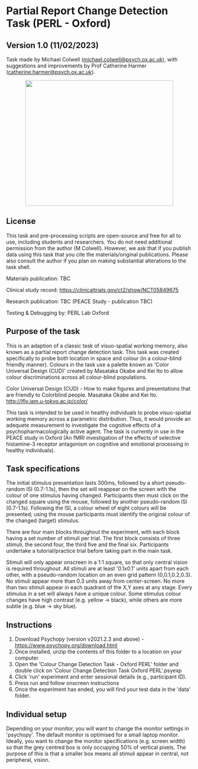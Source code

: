# Partial Report Change Detection Task (PERL - Oxford)

## Version 1.0 (11/02/2023)

Task made by Michael Colwell (michael.colwell@psych.ox.ac.uk), with suggestions and improvements by Prof Catherine Harmer (catherine.harmer@psych.ox.ac.uk).

<p align="center">
<img src="https://media1.giphy.com/media/v1.Y2lkPTc5MGI3NjExZWM0MTI0YjE0MmYwNWNiM2I0YTA1ZmRlMjk5MjlhMGM5NTBkNTg1ZiZlcD12MV9pbnRlcm5hbF9naWZzX2dpZklkJmN0PWc/juXBiZHQOUFpK2tEah/giphy.gif" width="400" height="340" />
</p>

## License
This task and pre-processing scripts are open-source and free for all to use, including students and researchers. You do not need 
additional permission from the author (M Colwell). However, we ask that if you publish data using this task that you cite 
the materials/original publications. Please also consult the author if you plan on making substantial alterations to the task shell.

Materials publication: TBC

Clinical study record: https://clinicaltrials.gov/ct2/show/NCT05849675

Research publication: TBC (PEACE Study - publication TBC)

Testing & Debugging by: PERL Lab Oxford

## Purpose of the task
This is an adaption of a classic task of visuo-spatial working memory, also known as a partial report change detection task. This task 
was created specifically to probe both location in space and colour (in a colour-blind friendly manner). Colours in the task
use a palette known as 'Color Universal Design (CUD)' created by Masataka Okabe and Kei Ito to allow colour discriminations across all
colour-blind populations. 

Color Universal Design (CUD) - How to make figures and presentations that are friendly to Colorblind people. Masataka Okabe and Kei Ito.
http://jfly.iam.u-tokyo.ac.jp/color/

This task is intended to be used in healthy individuals to probe visuo-spatial working memory across a parametric distribution. Thus, it would
provide an adequete measurement to investigate the cognitive effects of a psychopharmacologically active agent. The task is currently in use
in the PEACE study in Oxford (An fMRI investigation of the effects of selective histamine-3 receptor antagonism on cognitive and emotional processing in healthy individuals).

## Task specifications

The initial stimulus presentation lasts 300ms, followed by a short pseudo-random ISI (0.7-1.1s), then the set will reappear on the screen with
the colour of one stimulus having changed. Participants then must click on the changed square using the mouse, followed by another pseudo-random 
ISI (0.7-1.1s). Following the ISI, a colour wheel of eight colours will be presented; using the mouse participants must identify the original colour of the
changed (target) stimulus.

There are four main blocks throughout the experiment, with each block having a set number of stimuli per trial. The first block consists of three stimuli, the second
four, the third five and the final six. Participants undertake a tutorial/practice trial before taking part in the main task.

Stimuli will only appear onscreen in a 1:1 square, so that only central vision is required throughout. All stimuli are at least '0.1x0.1' units apart from each other,
with a pseudo-random location on an even grid pattern (0,0.1,0.2,0.3). No stimuli appear more than 0.3 units away from center-screen. No more than two stimuli appear
in each quadrant of the X,Y axes at any stage. Every stimulus in a set will always have a unique colour. Some stimulus colour changes have high contrast (e.g. yellow -> black),
while others are more subtle (e.g. blue -> sky blue). 

## Instructions

1. Download Psychopy (version v2021.2.3 and above) - https://www.psychopy.org/download.html
2. Once installed, unzip the contents of this folder to a location on your computer
3. Open the 'Colour Change Detection Task - Oxford PERL' folder and double click on 'Colour Change Detection Task Oxford PERL'.psyexp
5. Click 'run' experiment and enter sessional details (e.g., participant ID).
6. Press run and follow onscreen instructions
7. Once the experiment has ended, you will find your test data in the 'data' folder.

## Individual setup

Depending on your monitor, you will want to change the monitor settings in 'psychopy'. The default monitor is optimised for a small laptop monitor. 
Ideally, you want to change the monitor specifications (e.g. screen width) so that the grey centred box is only occupying 50% of vertical pixels. The purpose of this
is that a smaller box means all stimuli appear in central, not peripheral, vision.
